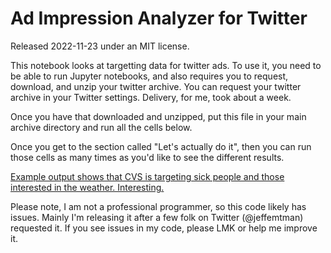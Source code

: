 # Ad Impression Analyzer for Twitter
Released 2022-11-23 under an MIT license. 

This notebook looks at targetting data for twitter ads.  To use it, you need to be able to run Jupyter notebooks, and also requires you to request, download, and unzip your twitter archive.  You can request your twitter archive in your Twitter settings.  Delivery, for me, took about a week. 

Once you have that downloaded and unzipped, put this file in your main archive directory and run all the cells below.  

Once you get to the section called "Let's actually do it", then you can run those cells as many times as you'd like to see the different results.  

[Example output shows that CVS is targeting sick people and those interested in the weather. Interesting.](cvs.png "Example output shows that CVS is targeting sick people and those interested in the weather. Interesting. ")

Please note, I am not a professional programmer, so this code likely has issues.  Mainly I'm releasing it after a few folk on Twitter (@jeffemtman) requested it.  If you see issues in my code, please LMK or help me improve it. 
